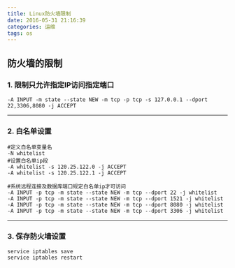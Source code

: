 ```yaml
---
title: Linux防火墙限制
date: 2016-05-31 21:16:39
categories: 运维
tags: os
---
```

## 防火墙的限制
### 1. 限制只允许指定IP访问指定端口
```
-A INPUT -m state --state NEW -m tcp -p tcp -s 127.0.0.1 --dport 22,3306,8080 -j ACCEPT
```

<!-- more -->

---

### 2. 白名单设置
```
#定义白名单变量名
-N whitelist
#设置白名单ip段
-A whitelist -s 120.25.122.0 -j ACCEPT
-A whitelist -s 120.25.122.1 -j ACCEPT

#系统远程连接及数据库端口规定白名单ip才可访问
-A INPUT -p tcp -m state --state NEW -m tcp --dport 22 -j whitelist
-A INPUT -p tcp -m state --state NEW -m tcp --dport 1521 -j whitelist
-A INPUT -p tcp -m state --state NEW -m tcp --dport 8080 -j whitelist
-A INPUT -p tcp -m state --state NEW -m tcp --dport 3306 -j whitelist
```

---

### 3. 保存防火墙设置
```
service iptables save
service iptables restart
```